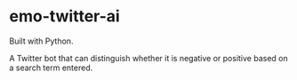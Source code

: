 # emo-twitter-ai

Built with Python.

A Twitter bot that can distinguish whether it is negative or positive based on a search term entered.
